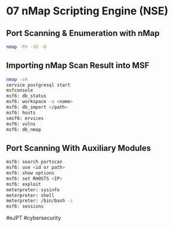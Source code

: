 # 07 nMap Scripting Engine (NSE)

## Port Scanning & Enumeration with nMap
```bash
nmap -Pn -sV -O
```

## Importing nMap Scan Result into MSF
```bash
nmap -oX
service postgresql start
msfconsole
msf6: db_status
msf6: workspace -a <name>
msf6: db_import </path>
msf6: hosts
smsf6: ervices
msf6: vulns
msf6: db_nmap
```

## Port Scanning With Auxiliary Modules
```bash
msf6: search portscan
msf6: use <id or path>
msf6: show options
msf6: set RHOSTS <IP>
msf6: exploit
meterpreter: sysinfo
meterpreter: shell
meterpreter: /bin/bash -i
msf6: sessions
```

#eJPT #cybersecurity 